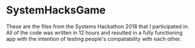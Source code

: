 # SystemHacksGame

These are the files from the Systems Hackathon 2018 that I participated in. 
All of the code was written in 12 hours and resulted in a fully functioning app with the intention of testing people's compatability with each other.
